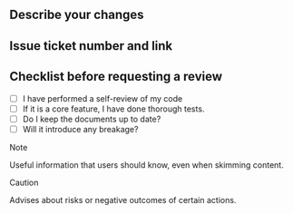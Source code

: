 ## Describe your changes

## Issue ticket number and link

## Checklist before requesting a review
- [ ] I have performed a self-review of my code
- [ ] If it is a core feature, I have done thorough tests.
- [ ] Do I keep the documents up to date?
- [ ] Will it introduce any breakage?

> [!NOTE]
> Useful information that users should know, even when skimming content.

> [!CAUTION]
> Advises about risks or negative outcomes of certain actions.

